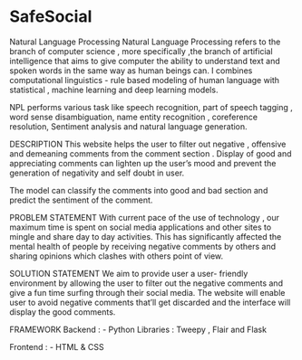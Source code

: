# SafeSocial
Natural Language Processing
Natural Language Processing refers to the branch of computer science , more specifically ,the branch of artificial intelligence that aims to give computer the ability to understand text and spoken words in the same way as human beings can. I combines computational linguistics - rule based modeling of human language with statistical , machine learning and deep learning models.

NPL performs various task like speech recognition, part of speech tagging , word sense disambiguation, name entity recognition , coreference resolution, Sentiment analysis and natural language generation.

DESCRIPTION
This website helps the user to filter out negative , offensive and demeaning comments from the comment section . Display of good and appreciating comments can lighten up the user’s mood and prevent the generation of negativity and self doubt in user.

The model can classify the comments into good and bad section and predict the sentiment of the comment.

PROBLEM STATEMENT
With current pace of the use of technology , our maximum time is spent on social media applications and other sites to mingle and share day to day activities. This has significantly affected the mental health of people by receiving negative comments by others and sharing opinions which clashes with others point of view.

SOLUTION STATEMENT
We aim to provide user a user- friendly environment by allowing the user to filter out the negative comments and give a fun time surfing through their social media. The website will enable user to avoid negative comments that’ll get discarded and the interface will display the good comments.

FRAMEWORK
Backend : - Python Libraries : Tweepy , Flair and Flask

Frontend : - HTML & CSS

